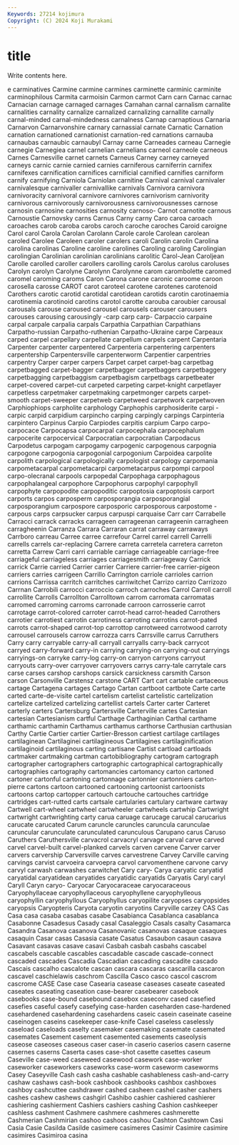 ```yaml
---
Keywords: 27214 kojimura
Copyright: (C) 2024 Koji Murakami
---
```


# title

Write contents here.



e carminatives Carmine
carmine carmines carminette carminic carminite carminophilous Carmita carmoisin Carmon carmot
Carn carn Carnac carnac Carnacian carnage carnaged carnages Carnahan carnal
carnalism carnalite carnalities carnality carnalize carnalized carnalizing carnallite carnally carnal-minded
carnal-mindedness carnalness Carnap carnaptious Carnaria Carnarvon Carnarvonshire carnary carnassial carnate
Carnatic Carnation carnation carnationed carnationist carnation-red carnations carnauba carnaubas carnaubic
carnaubyl Carnay carne Carneades carneau Carnegie carnegie Carnegiea carnel carnelian
carnelians carneol carneole carneous Carnes Carnesville carnet carnets Carneus Carney
carney carneyed carneys carnic carnie carnied carnies carniferous carniferrin carnifex
carnifexes carnification carnifices carnificial carnified carnifies carniform carnify carnifying Carniola
Carniolan carnitine Carnival carnival carnivaler carnivalesque carnivaller carnivallike carnivals Carnivora
carnivora carnivoracity carnivoral carnivore carnivores carnivorism carnivority carnivorous carnivorously carnivorousness
carnivorousnesses carnose carnosin carnosine carnosities carnosity carnoso- Carnot carnotite carnous
Carnoustie Carnovsky carns Carnus Carny carny Caro caroa caroach caroaches
carob caroba carobs caroch caroche caroches Caroid caroigne Carol carol
Carola Carolan Carolann Carole carole Carolean carolean caroled Carolee Caroleen
caroler carolers caroli Carolin carolin Carolina carolina carolinas Caroline caroline
carolines Caroling caroling Carolingian carolingian Carolinian carolinian carolinians carolitic Carol-Jean
Caroljean Carolle carolled caroller carollers carolling carols Carolus carolus caroluses
Carolyn carolyn Carolyne Carolynn Carolynne carom carombolette caromed caromel caroming
caroms Caron Carona carone caronic caroome caroon carosella carosse CAROT
carot caroteel carotene carotenes carotenoid Carothers carotic carotid carotidal carotidean
carotids carotin carotinaemia carotinemia carotinoid carotins carotol carotte carouba caroubier
carousal carousals carouse caroused carousel carousels carouser carousers carouses carousing
carousingly -carp carp carp- Carpaccio carpaine carpal carpale carpalia carpals
Carpathia Carpathian Carpathians Carpatho-russian Carpatho-ruthenian Carpatho-Ukraine carpe Carpeaux carped carpel
carpellary carpellate carpellum carpels carpent Carpentaria Carpenter carpenter carpentered Carpenteria
carpentering carpenters carpentership Carpentersville carpenterworm Carpentier carpentries carpentry Carper carper
carpers Carpet carpet carpet-bag carpetbag carpetbagged carpet-bagger carpetbagger carpetbaggers carpetbaggery
carpetbagging carpetbaggism carpetbagism carpetbags carpetbeater carpet-covered carpet-cut carpeted carpeting carpet-knight
carpetlayer carpetless carpetmaker carpetmaking carpetmonger carpets carpet-smooth carpet-sweeper carpetweb carpetweed
carpetwork carpetwoven Carphiophiops carpholite carphology Carphophis carphosiderite carpi -carpic carpid
carpidium carpincho carping carpingly carpings Carpinteria carpintero Carpinus Carpio Carpiodes
carpitis carpium Carpo carpo- carpocace Carpocapsa carpocarpal carpocephala carpocephalum carpocerite
carpocervical Carpocratian carpocratian Carpodacus Carpodetus carpogam carpogamy carpogenic carpogenous carpognia
carpogone carpogonia carpogonial carpogonium Carpoidea carpolite carpolith carpological carpologically carpologist
carpology carpomania carpometacarpal carpometacarpi carpometacarpus carpompi carpool carpo-olecranal carpools carpopedal
Carpophaga carpophagous carpophalangeal carpophore Carpophorus carpophyl carpophyll carpophyte carpopodite carpopoditic
carpoptosia carpoptosis carport carports carpos carposperm carposporangia carposporangial carposporangium carpospore
carposporic carposporous carpostome -carpous carps carpsucker carpus carpuspi carquaise Carr
carr Carrabelle Carracci carrack carracks carrageen carrageenan carrageenin carragheen carragheenin
Carranza Carrara Carraran carrat carraway carraways Carrboro carreau Carree carree
carrefour Carrel carrel carrell Carrelli carrells carrels car-replacing Carrere carreta
carretela carretera carreton carretta Carrew Carri carri carriable carriage carriageable
carriage-free carriageful carriageless carriages carriagesmith carriageway Carrick carrick Carrie carried
Carrier carrier Carriere carrier-free carrier-pigeon carriers carries carrigeen Carrillo Carrington
carriole carrioles carrion carrions Carrissa carritch carritches carriwitchet Carrizo carrizo
Carrizozo Carrnan Carrobili carrocci carroccio carroch carroches Carrol Carroll carroll
carrollite Carrolls Carrollton Carrolltown carrom carromata carromatas carromed carroming carroms
carronade carroon carrosserie carrot carrotage carrot-colored carroter carrot-head carrot-headed Carrothers
carrotier carrotiest carrotin carrotiness carroting carrotins carrot-pated carrots carrot-shaped carrot-top
carrottop carrotweed carrotwood carroty carrousel carrousels carrow carrozza carrs Carrsville
carrus Carruthers Carry carry carryable carry-all carryall carryalls carry-back carrycot
carryed carry-forward carry-in carrying carrying-on carrying-out carryings carryings-on carryke carry-log
carry-on carryon carryons carryout carryouts carry-over carryover carryovers carrys carry-tale
carrytale cars carse carses carshop carshops carsick carsickness carsmith Carson
carson Carsonville Carstensz carstone CART Cart cart cartable cartaceous cartage
Cartagena cartages Cartago Cartan cartboot cartbote Carte carte carted carte-de-visite
cartel cartelism cartelist cartelistic cartelization cartelize cartelized cartelizing cartellist cartels
Carter carter Carteret carterly carters Cartersburg Cartersville Carterville cartes Cartesian
cartesian Cartesianism cartful Carthage Carthaginian Carthal carthame carthamic carthamin Carthamus
carthamus carthorse Carthusian carthusian Carthy Cartie Cartier cartier Cartier-Bresson cartiest
cartilage cartilages cartilaginean Cartilaginei cartilagineous Cartilagines cartilaginification cartilaginoid cartilaginous carting
cartisane Cartist cartload cartloads cartmaker cartmaking cartman cartobibliography cartogram cartograph
cartographer cartographers cartographic cartographical cartographically cartographies cartography cartomancies cartomancy carton
cartoned cartoner cartonful cartoning cartonnage cartonnier cartonniers carton-pierre cartons cartoon
cartooned cartooning cartoonist cartoonists cartoons cartop cartopper cartouch cartouche cartouches
cartridge cartridges cart-rutted carts cartsale cartularies cartulary cartware cartway Cartwell
cart-wheel cartwheel cartwheeler cartwheels cartwhip Cartwright cartwright cartwrighting carty carua
caruage carucage carucal carucarius carucate carucated Carum caruncle caruncles caruncula
carunculae caruncular carunculate carunculated carunculous Carupano carus Caruso Caruthers Caruthersville
carvacrol carvacryl carvage carval carve carved carvel carvel-built carvel-planked carvels
carven carvene Carver carver carvers carvership Carversville carves carvestrene Carvey
Carville carving carvings carvist carvoeira carvoepra carvol carvomenthene carvone carvy
carvyl carwash carwashes carwitchet Cary cary- Carya caryatic caryatid caryatidal
caryatidean caryatides caryatidic caryatids Caryatis Caryl caryl Caryll Caryn caryo-
Caryocar Caryocaraceae caryocaraceous Caryophyllaceae caryophyllaceous caryophyllene caryophylleous caryophyllin caryophyllous Caryophyllus
caryopilite caryopses caryopsides caryopsis Caryopteris Caryota caryotin caryotins Caryville carzey
CAS Cas Casa casa casaba casabas casabe Casabianca Casablanca casablanca
Casabonne Casadesus Casady casal Casaleggio Casals casalty Casamarca Casandra Casanova
casanova Casanovanic casanovas casaque casaques casaquin Casar casas Casasia casate
Casatus Casaubon casaun casava Casavant casavas casave casavi Casbah casbah
casbahs cascabel cascabels cascable cascables cascadable cascade cascade-connect cascaded cascades
Cascadia Cascadian cascading cascadite cascado Cascais cascalho cascalote cascan cascara
cascaras cascarilla cascaron cascavel caschielawis caschrom Cascilla Casco casco cascol
cascrom cascrome CASE Case case Casearia casease caseases caseate caseated
caseates caseating caseation case-bearer casebearer casebook casebooks case-bound casebound casebox
caseconv cased casefied casefies caseful casefy casefying case-harden caseharden case-hardened
casehardened casehardening casehardens caseic casein caseinate caseine caseinogen caseins casekeeper
case-knife Casel caseless caselessly caseload caseloads caselty casemaker casemaking casemate
casemated casemates Casement casement casemented casements caseolysis caseose caseoses caseous
caser caser-in caserio caserios casern caserne casernes caserns Caserta cases
case-shot casette casettes caseum Caseville case-weed caseweed casewood casework case-worker
caseworker caseworkers caseworks case-worm caseworm caseworms Casey Caseyville Cash cash
casha cashable cashableness cash-and-carry cashaw cashaws cash-book cashbook cashbooks cashbox
cashboxes cashboy cashcuttee cashdrawer cashed casheen cashel casher cashers cashes
cashew cashews cashgirl Cashibo cashier cashiered cashierer cashiering cashierment Cashiers
cashiers cashing Cashion cashkeeper cashless cashment Cashmere cashmere cashmeres cashmerette
Cashmerian Cashmirian cashoo cashoos cashou Cashton Cashtown Casi Casia Casie
Casilda Casilde casimere casimeres Casimir Casimire casimire casimires Casimiroa casina
